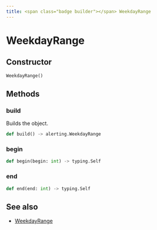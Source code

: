 ```yaml
---
title: <span class="badge builder"></span> WeekdayRange
---
```

# <span class="badge builder"></span> WeekdayRange

## Constructor

```python
WeekdayRange()
```
## Methods

### <span class="badge object-method"></span> build

Builds the object.

```python
def build() -> alerting.WeekdayRange
```

### <span class="badge object-method"></span> begin

```python
def begin(begin: int) -> typing.Self
```

### <span class="badge object-method"></span> end

```python
def end(end: int) -> typing.Self
```

## See also

 * <span class="badge object-type-class"></span> [WeekdayRange](./object-WeekdayRange.md)
